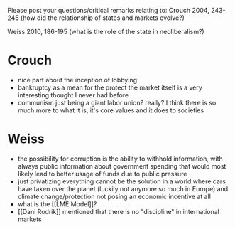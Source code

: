 Please post your questions/critical remarks relating to:
Crouch 2004, 243-245 (how did the relationship of states and markets evolve?)

Weiss 2010, 186-195 (what is the role of the state in neoliberalism?)
# Crouch
- nice part about the inception of lobbying
- bankruptcy as a mean for the protect the market itself is a very interesting thought I never had before
- communism just being a giant labor union? really? I think there is so much more to what it is, it's core values and it does to societies
# Weiss
- the possibility for corruption is the ability to withhold information, with always public information about government spending that would most likely lead to better usage of funds due to public pressure
- just privatizing everything cannot be the solution in a world where cars have taken over the planet (luckily not anymore so much in Europe) and climate change/protection not posing an economic incentive at all
- what is the [[LME Model]]?
- [[Dani Rodrik]] mentioned that there is no "discipline" in international markets